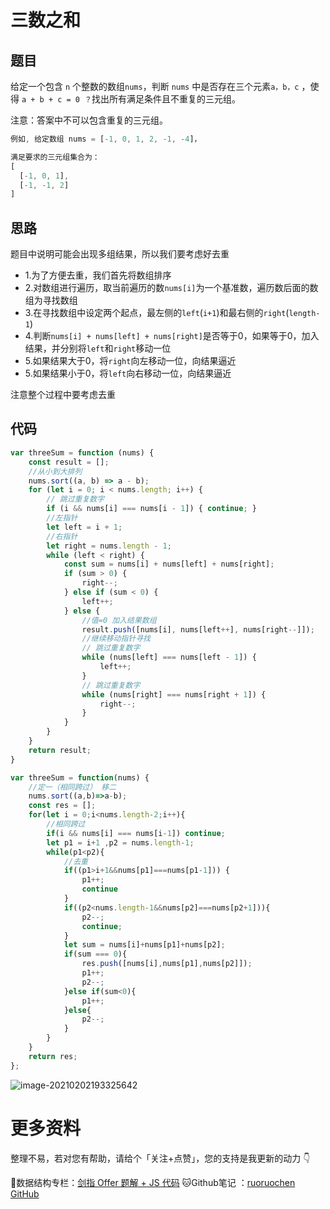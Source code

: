 # 三数之和

## 题目

给定一个包含 `n` 个整数的数组`nums`，判断 `nums` 中是否存在三个元素`a，b，c` ，使得 `a + b + c = 0 ？`找出所有满足条件且不重复的三元组。

注意：答案中不可以包含重复的三元组。

```js
例如, 给定数组 nums = [-1, 0, 1, 2, -1, -4]，

满足要求的三元组集合为：
[
  [-1, 0, 1],
  [-1, -1, 2]
]
```

## 思路

题目中说明可能会出现多组结果，所以我们要考虑好去重

- 1.为了方便去重，我们首先将数组排序
- 2.对数组进行遍历，取当前遍历的数`nums[i]`为一个基准数，遍历数后面的数组为寻找数组
- 3.在寻找数组中设定两个起点，最左侧的`left`(`i+1`)和最右侧的`right`(`length-1`)
- 4.判断`nums[i] + nums[left] + nums[right]`是否等于0，如果等于0，加入结果，并分别将`left`和`right`移动一位
- 5.如果结果大于0，将`right`向左移动一位，向结果逼近
- 5.如果结果小于0，将`left`向右移动一位，向结果逼近

注意整个过程中要考虑去重

## 代码

```js
var threeSum = function (nums) {
    const result = [];
    //从小到大排列
    nums.sort((a, b) => a - b);
    for (let i = 0; i < nums.length; i++) {
        // 跳过重复数字
        if (i && nums[i] === nums[i - 1]) { continue; }
        //左指针
        let left = i + 1;
        //右指针
        let right = nums.length - 1;
        while (left < right) {
            const sum = nums[i] + nums[left] + nums[right];
            if (sum > 0) {
                right--;
            } else if (sum < 0) {
                left++;
            } else {
                //值=0 加入结果数组
                result.push([nums[i], nums[left++], nums[right--]]);
                //继续移动指针寻找
                // 跳过重复数字
                while (nums[left] === nums[left - 1]) {
                    left++;
                }
                // 跳过重复数字
                while (nums[right] === nums[right + 1]) {
                    right--;
                }
            }
        }
    }
    return result;
}
```

```js
var threeSum = function(nums) {
    //定一（相同跨过） 移二
    nums.sort((a,b)=>a-b);
    const res = [];
    for(let i = 0;i<nums.length-2;i++){
        //相同跨过
        if(i && nums[i] === nums[i-1]) continue;
        let p1 = i+1 ,p2 = nums.length-1;
        while(p1<p2){
            //去重
            if((p1>i+1&&nums[p1]===nums[p1-1])) {
                p1++;
                continue
            }
            if((p2<nums.length-1&&nums[p2]===nums[p2+1])){
                p2--;
                continue;
            }
            let sum = nums[i]+nums[p1]+nums[p2];
            if(sum === 0){
                res.push([nums[i],nums[p1],nums[p2]]);
                p1++;
                p2--;
            }else if(sum<0){
                p1++;
            }else{
                p2--;
            }
        }
    }
    return res;
};
```


![image-20210202193325642](http://ruoruochen-img-bed.oss-cn-beijing.aliyuncs.com/img/image-20210202193325642.png)

# 更多资料

整理不易，若对您有帮助，请给个「关注+点赞」，您的支持是我更新的动力 👇

📖数据结构专栏：[剑指 Offer 题解 + JS 代码](https://blog.csdn.net/weixin_43786756/category_10716516.html) 
🐱Github笔记 ：[ruoruochen GitHub](https://github.com/ruoruochen/front-end-note)

